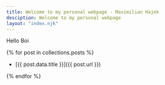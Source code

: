 ```yaml
---
title: Welcome to my personal webpage - Maximilian Hajek
desciption: Welcome to my personal webpage
layout: "index.njk"
---
```


Hello Boi

{% for post in collections.posts %}

- [{{ post.data.title }}]({{ post.url }})

{% endfor %}
